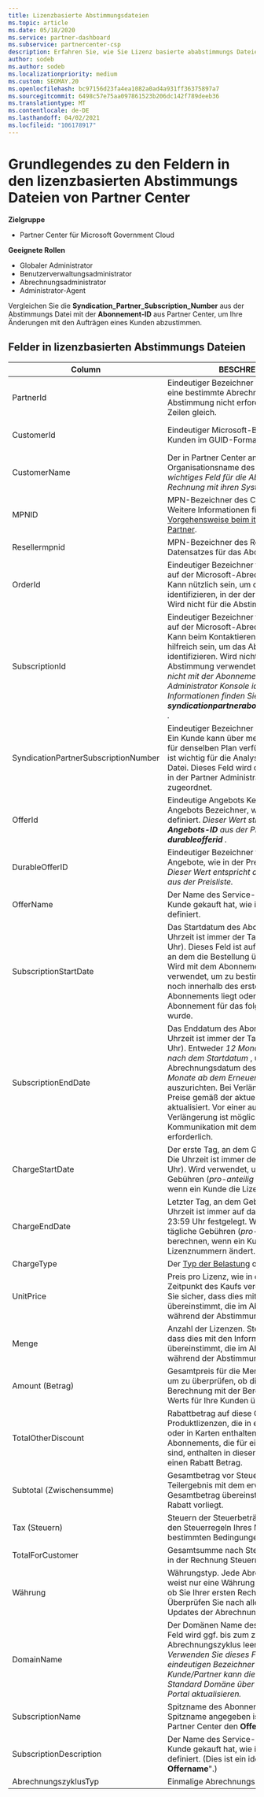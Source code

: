 ```yaml
---
title: Lizenzbasierte Abstimmungsdateien
ms.topic: article
ms.date: 05/18/2020
ms.service: partner-dashboard
ms.subservice: partnercenter-csp
description: Erfahren Sie, wie Sie Lizenz basierte ababstimmungs Dateien im Partner Center lesen. In diesem Artikel wird die Bedeutung der einzelnen Felder in ihrer lizenzbasierten Reconnaissance-Datei erläutert.
author: sodeb
ms.author: sodeb
ms.localizationpriority: medium
ms.custom: SEOMAY.20
ms.openlocfilehash: bc97156d23fa4ea1082a0ad4a931ff36375897a7
ms.sourcegitcommit: 6498c57e75aa097861523b206dc142f789deeb36
ms.translationtype: MT
ms.contentlocale: de-DE
ms.lasthandoff: 04/02/2021
ms.locfileid: "106178917"
---
```

# <a name="understand-the-fields-in-partner-center-license-based-reconciliation-files"></a>Grundlegendes zu den Feldern in den lizenzbasierten Abstimmungs Dateien von Partner Center

**Zielgruppe**

- Partner Center für Microsoft Government Cloud

**Geeignete Rollen**

- Globaler Administrator
- Benutzerverwaltungsadministrator
- Abrechnungsadministrator
- Administrator-Agent

Vergleichen Sie die **Syndication_Partner_Subscription_Number** aus der Abstimmungs Datei mit der **Abonnement-ID** aus Partner Center, um Ihre Änderungen mit den Aufträgen eines Kunden abzustimmen.

## <a name="fields-in-license-based-reconciliation-files"></a>Felder in lizenzbasierten Abstimmungs Dateien

| Column | BESCHREIBUNG | Beispielwert |
| ------ | ----------- | ------------ |
| PartnerId | Eindeutiger Bezeichner im GUID-Format für eine bestimmte Abrechnungs Entität. Für die Abstimmung nicht erforderlich. In allen Zeilen gleich. | *8ddd03642-test-test-test-46b58d356b4e* |
| CustomerId | Eindeutiger Microsoft-Bezeichner für den Kunden im GUID-Format. | *12ABCD34-001A-BCD2-987C-3210ABCD5678* |
| CustomerName | Der in Partner Center angegebene Organisationsname des Kunden. *Sehr wichtiges Feld für die Abstimmung der Rechnung mit ihren Systeminformationen.* | *Testkunde A* |
| MPNID | MPN-Bezeichner des CSP-Partners. Weitere Informationen finden [Sie unter Vorgehensweise beim itemisieren nach Partner](use-the-reconciliation-files.md#itemize-reconciliation-files-by-partner). | *4390934* |
| Resellermpnid | MPN-Bezeichner des Reseller of-Datensatzes für das Abonnement.  |
| OrderId | Eindeutiger Bezeichner für einen Auftrag auf der Microsoft-Abrechnungsplattform. Kann nützlich sein, um die Reihenfolge zu identifizieren, in der der Support kontaktiert Wird nicht für die Abstimmung verwendet. | *566890604832738111* |
| SubscriptionId | Eindeutiger Bezeichner für ein Abonnement auf der Microsoft-Abrechnungsplattform. Kann beim Kontaktieren des Supports hilfreich sein, um das Abonnement zu identifizieren. Wird nicht für die Abstimmung verwendet. *Dieser Wert ist nicht mit der Abonnement- **ID** in der Partner Administrator Konsole identisch. Weitere Informationen finden Sie unter **syndicationpartnerabonnementionnumber** .* | *usCBMgAAAAAAAAIA* |
| SyndicationPartnerSubscriptionNumber | Eindeutiger Bezeichner des Abonnements. Ein Kunde kann über mehrere Abonnements für denselben Plan verfügen. Diese Spalte ist wichtig für die Analyse der Abgleich Datei. Dieses Feld wird der **Abonnement-ID** in der Partner Administrator Konsole zugeordnet. | *fb977ab5-test-test-test-24c8d9591708* |
| OfferId | Eindeutige Angebots Kennung. Standard Angebots Bezeichner, wie in der Preisliste definiert. *Dieser Wert stimmt nicht mit der **Angebots-ID** aus der Preisliste. Siehe **durableofferid** .* | *FE616D64-E9A8-40EF-843F-152E9BBEF3D1* |
| DurableOfferID | Eindeutiger Bezeichner für permanente Angebote, wie in der Preisliste definiert. *Dieser Wert entspricht der **Angebots-ID** aus der Preisliste.* | *1017D7F3-6D7F-4BFA-BDD8-79BC8F104E0C* |
| OfferName | Der Name des Service-Angebots, das der Kunde gekauft hat, wie in der Preisliste definiert. | *Microsoft Office 365 (Plan E3)* |
| SubscriptionStartDate | Das Startdatum des Abonnements. Die Uhrzeit ist immer der Tagesanfang (0:00 Uhr). Dieses Feld ist auf den Tag festgelegt, an dem die Bestellung übermittelt wurde. Wird mit dem Abonnement **Enddatum** verwendet, um zu bestimmen, ob der Kunde noch innerhalb des ersten Jahres des Abonnements liegt oder ob das Abonnement für das folgende Jahr erneuert wurde. | *2/1/2019 0:00* |
| SubscriptionEndDate | Das Enddatum des Abonnements. Die Uhrzeit ist immer der Tagesanfang (0:00 Uhr). Entweder *12 Monate Plus **x** Tage nach dem Startdatum* , um das Abrechnungsdatum des Partners oder *12 Monate ab dem Erneuerungsdatum* auszurichten. Bei Verlängerung werden die Preise gemäß der aktuellen Preisliste aktualisiert. Vor einer automatischen Verlängerung ist möglicherweise die Kommunikation mit dem Kunden erforderlich. | *2/1/2019 0:00* |
| ChargeStartDate | Der erste Tag, an dem Gebühren anfallen. Die Uhrzeit ist immer der Tagesanfang (0:00 Uhr). Wird verwendet, um tägliche Gebühren (*pro-anteilig* ) zu berechnen, wenn ein Kunde die Lizenznummern ändert. | *2/1/2019 0:00* |
| ChargeEndDate | Letzter Tag, an dem Gebühren anfallen. Die Uhrzeit ist immer auf das Tagesende um 23:59 Uhr festgelegt. Wird verwendet, um tägliche Gebühren (*pro-anteilig* ) zu berechnen, wenn ein Kunde die Lizenznummern ändert. | *2/28/2019 23:59* |
| ChargeType | Der [Typ der Belastung](recon-file-charge-types.md) oder der Anpassung. | Siehe " [Abrechnung](recon-file-charge-types.md)". |
| UnitPrice | Preis pro Lizenz, wie in der Preisliste zum Zeitpunkt des Kaufs veröffentlicht. Stellen Sie sicher, dass dies mit den Informationen übereinstimmt, die im Abrechnungssystem während der Abstimmung gespeichert | *6,82* |
| Menge | Anzahl der Lizenzen. Stellen Sie sicher, dass dies mit den Informationen übereinstimmt, die im Abrechnungssystem während der Abstimmung gespeichert | *2* |
| Amount (Betrag) | Gesamtpreis für die Menge Wird verwendet, um zu überprüfen, ob die Betrag Berechnung mit der Berechnung dieses Werts für Ihre Kunden übereinstimmt. | *13,32* |
| TotalOtherDiscount | Rabattbetrag auf diese Gebühren. Produktlizenzen, die in einer Kompetenz oder in Karten enthalten sind, oder neue Abonnements, die für einen Anreiz geeignet sind, enthalten in dieser Spalte ebenfalls einen Rabatt Betrag. | *2,32* |
| Subtotal (Zwischensumme) | Gesamtbetrag vor Steuern Überprüft, ob Ihr Teilergebnis mit dem erwarteten Gesamtbetrag übereinstimmt, falls ein Rabatt vorliegt. | *11* |
| Tax (Steuern) | Steuern der Steuerbeträge. Basierend auf den Steuerregeln Ihres Marktes und bestimmten Bedingungen. | *0* |
| TotalForCustomer | Gesamtsumme nach Steuern. Überprüft, ob in der Rechnung Steuern berechnet werden. | *11* |
| Währung | Währungstyp. Jede Abrechnungsentität weist nur eine Währung auf. Überprüfen Sie, ob Sie Ihrer ersten Rechnung entspricht. Überprüfen Sie nach allen wichtigen Updates der Abrechnungs Plattform erneut. | *EUR* |
| DomainName | Der Domänen Name des Kunden. Dieses Feld wird ggf. bis zum zweiten Abrechnungszyklus leer angezeigt. *Verwenden Sie dieses Feld nicht als eindeutigen Bezeichner für den Kunden. Der Kunde/Partner kann die Vanity oder die Standard Domäne über das Office 365-Portal aktualisieren.* | *example.onmicrosoft.com* |
| SubscriptionName | Spitzname des Abonnements. Wenn kein Spitzname angegeben ist, verwendet Partner Center den **Offername**. | *Project Online* |
| SubscriptionDescription | Der Name des Service-Angebots, das der Kunde gekauft hat, wie in der Preisliste definiert. (Dies ist ein identisches Feld für " **Offername**".) | *PROJECT ONLINE PREMIUM WITHOUT PROJECT CLIENT* |
| AbrechnungszyklusTyp | Einmalige Abrechnungs Häufigkeit.| *Monatlich* |